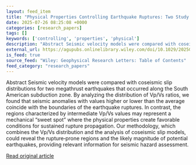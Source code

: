 ```yaml
---
layout: feed_item
title: "Physical Properties Controlling Earthquake Ruptures: Two Study Cases Along the South American Subduction Zone"
date: 2025-07-26 08:25:08 +0000
categories: [research_papers]
tags: []
keywords: ['controlling', 'properties', 'physical']
description: "Abstract Seismic velocity models were compared with coseismic slip distributions for two megathrust earthquakes that occurred along the South American subduc..."
external_url: https://agupubs.onlinelibrary.wiley.com/doi/10.1029/2025GL114615?af=R
is_feed: true
source_feed: "Wiley: Geophysical Research Letters: Table of Contents"
feed_category: "research_papers"
---
```


Abstract Seismic velocity models were compared with coseismic slip distributions for two megathrust earthquakes that occurred along the South American subduction zone. By analyzing the distribution of Vp/Vs ratios, we found that seismic anomalies with values higher or lower than the average coincide with the boundaries of the earthquake ruptures. In contrast, the regions characterized by intermediate Vp/Vs values may represent a mechanical “sweet spot” where the physical properties create favorable conditions for sustained rupture propagation. Our methodology, which combines the Vp/Vs distribution and the analysis of coseismic slip models, could reveal the rupture‐prone regions and the likely magnitude of potential earthquakes, providing relevant information for seismic hazard assessment.

[Read original article](https://agupubs.onlinelibrary.wiley.com/doi/10.1029/2025GL114615?af=R)
